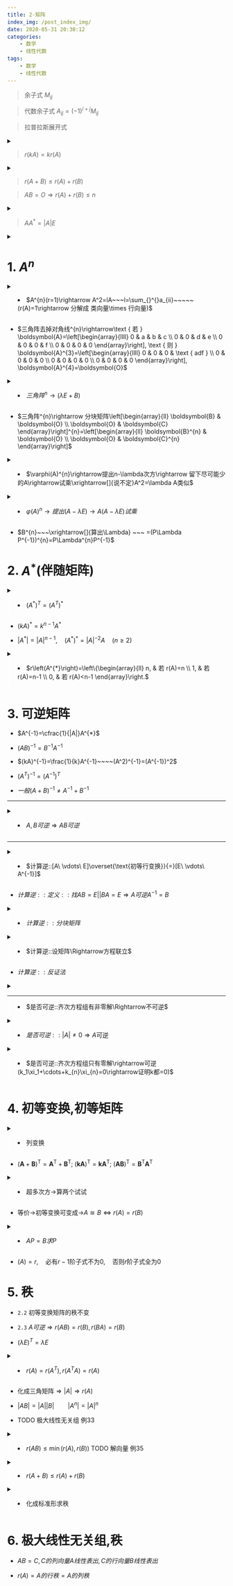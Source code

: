```yaml
---
title: 2-矩阵
index_img: /post_index_img/
date: 2020-05-31 20:30:12
categories:
    - 数学
    - 线性代数
tags:
    - 数学
    - 线性代数
---
```



<style>
summary{
    outline:none!important;
    text-align:left !important;
}
details{
  margin-left:0px !important;
  background:  linear-gradient(to right,#ffffff88 5px,#ffffff00 0) !important;
  text-align: center!important;
}
details summary::-webkit-details-marker { 
    display: none !important;
}
</style>

> 余子式 $M_{ij}$

> 代数余子式 $A_{ij}=(-1)^{i+j}M_{ij}$

> 拉普拉斯展开式 

<details>
<summary></summary>

$$
\begin{array}{l}
\left|\begin{array}{cc}
\mathbf{A} & * \\
\boldsymbol{O} & \boldsymbol{B}
\end{array}\right|=\left|\begin{array}{cc}
\boldsymbol{A} & \boldsymbol{O} \\
* & \boldsymbol{B}
\end{array}\right|=|\boldsymbol{A}| \cdot|\boldsymbol{B}| \\
\left|\begin{array}{cc}
\boldsymbol{O} & \boldsymbol{A} \\
\boldsymbol{B} & *
\end{array}\right|=\left|\begin{array}{cc}
* & \boldsymbol{A} \\
\boldsymbol{B} & \boldsymbol{O}
\end{array}\right|=(-1)^{mn}\boldsymbol{A} \cdot|\boldsymbol{B}|
\end{array}
$$

</details>

> $r(kA)=kr(A)$

<details>
<summary></summary>

$$
\begin{aligned}
   1. \quad& \overbrace{r(A+E)+r(A-E)\leqslant n}^{A^2=E;(A+E)(A-e)=0;AB=O\rightarrow r(A)+r(B)\leqslant n}\\
   2. \quad& \overbrace{r(A+E)+r(A-E)=}^{r(kA)=kr(A)}\overbrace{r(A+E)+r(E-A)\geqslant}^{r(A+B)\leqslant r(A)+r(B)} r(A+E+E-A)=r(2E)=n\\
    \Rightarrow \quad&r(A+E)+r(A-E)=E
\end{aligned}
$$

</details>

> $r(A+B)\leqslant r(A)+r(B)$

> $AB=O\Rightarrow r(A)+r(B)\leqslant n$

<details>
<summary></summary>

$$
r(A)=n-1\Rightarrow|A|=O\Rightarrow\overbrace{|A|E=O\Rightarrow}^{AA^{*}=|A|E}\overbrace{AA^{*}=O\Rightarrow}^{AB=O\Rightarrow r(A)+r(B)\leqslant n}\overbrace{r(A)+r(A^{*})\leqslant n\Rightarrow}^{r(A)=n-1}r(A^{*})\leqslant 1
$$

</details>

> $AA^{*}=|A|E$

<details>
<summary></summary>

$$
r(A)=n-1\Rightarrow|A|=O\Rightarrow\overbrace{|A|E=O\Rightarrow}^{AA^{*}=|A|E}\overbrace{AA^{*}=O\Rightarrow}^{AB=O\Rightarrow r(A)+r(B)\leqslant n}\overbrace{r(A)+r(A^{*})\leqslant n\Rightarrow}^{r(A)=n-1}r(A^{*})\leqslant 1
$$

</details>

# 1. $A^{n}$


<details> 
<summary>

- $A^{n}(r=1)\rightarrow A^2=lA~~~l=\sum_{}^{}a_{ii}~~~~~(r(A)=1\rightarrow 分解成 类向量\times 行向量)$


</summary>

$$
\begin{aligned}
  r(A)=1\Rightarrow & 每行都成比例
\end{aligned}
$$

![](2-%E7%9F%A9%E9%98%B5/2020-07-27-11-43-12.png)

</details>

- $三角阵去掉对角线^{n}\rightarrow\text { 若 } \boldsymbol{A}=\left[\begin{array}{llll} 0 & a & b & c \\ 0 & 0 & d & e \\ 0 & 0 & 0 & f \\ 0 & 0 & 0 & 0 \end{array}\right], \text { 则 } \boldsymbol{A}^{3}=\left[\begin{array}{llll} 0 & 0 & 0 & \text { adf } \\ 0 & 0 & 0 & 0 \\ 0 & 0 & 0 & 0 \\ 0 & 0 & 0 & 0 \end{array}\right], \boldsymbol{A}^{4}=\boldsymbol{O}$

<details> 
<summary>

- $三角阵^{n}\rightarrow (\lambda E+B)$

</summary>

![](2-%E7%9F%A9%E9%98%B5/2020-07-27-14-05-20.png)

![](2-%E7%9F%A9%E9%98%B5/2020-07-27-14-09-25.png)

</details>

- $三角阵^{n}\rightarrow 分块矩阵\left[\begin{array}{ll} \boldsymbol{B} & \boldsymbol{O} \\ \boldsymbol{O} & \boldsymbol{C} \end{array}\right]^{n}=\left[\begin{array}{ll} \boldsymbol{B}^{n} & \boldsymbol{O} \\ \boldsymbol{O} & \boldsymbol{C}^{n} \end{array}\right]$

<details> 
<summary>


- $\varphi(A)^{n}\rightarrow提出n-\lambda次方\rightarrow 留下尽可能少的A\rightarrow试乘\xrightarrow[]{说不定}A^2=\lambda A类似$

</summary>

$$
\begin{aligned}
  :: ~~& A^{n}-2A^{n-1}=?\\
  & A^{n-2}(A^2-2A)\Rightarrow 计算2A\xrightarrow[]{A^2=2A}A^2-2A=O
\end{aligned}
$$

</details>


<details> 
<summary>

- $\varphi(A)^{n}\rightarrow 提出(A-\lambda E)\rightarrow A(A-\lambda E)试乘$

</summary>

$$
\begin{aligned}
  ::~~ & A^{n}-2A^{n-1}=0\\
  & A(A-2E)
\end{aligned}
$$

</details>

- $B^{n}~~~\xrightarrow[]{算出\Lambda} ~~~ =(P\Lambda P^{-1})^{n}=P\Lambda^{n}P^{-1}$

# 2. $A^{*}$(伴随矩阵)

<details> 
<summary>

- $(A^{*})^{T}=(A^{T})^{*}$

</summary>

$$
\begin{aligned}
   & (A^*)^T=(|A|A^{-1})^T=|A|(A^{-1})^T=|A|(A^T)^{-1}=|A^T|(A^T)^{-1}=(A^T)^*
\end{aligned}
$$

</details>

- $(k A)^{*}=k^{n-1} A^{*}$

- $\left|A^{*}\right|=|A|^{n-1}, \quad\left(A^{*}\right)^{*}=|A|^{-2} A \quad(n \geqslant 2)$



<details>
<summary>

- $r\left(A^{*}\right)=\left\{\begin{array}{ll} n, & 若 r(A)=n \\ 1, & 若 r(A)=n-1 \\ 0, & 若 r(A)<n-1 \end{array}\right.$

</summary>

$$
\begin{aligned}
   证明: \quad &r(A)=n\Rightarrow|A|\neq 0\xrightarrow[]{|A^{*}|=|A|^{n-1}} \Rightarrow |A^{*}|\neq 0\Rightarrow r(A^*)=n\\
   & r(A)=n-1\Rightarrow 存在n-1阶子式不为零\Rightarrow \begin{cases}
      AA^*=|A|E=O\Rightarrow r(A)+r(A^*)\leqslant n \Rightarrow r(A^*)\geqslant 1\\
     存在A_{ij}不为零\Rightarrow r(A^*)\geqslant 1
   \end{cases}\Rightarrow r(A^*)=1\\
   & r(A)<n-1\Rightarrow A的n-1阶子式全为零 \Rightarrow r(A^*)=0
\end{aligned}
$$

</details>

# 3. 可逆矩阵

- $A^{-1}=\cfrac{1}{|A|}A^{*}$

- $(AB)^{-1}=B^{-1}A^{-1}$

- $(kA)^{-1}=\frac{1}{k}A^{-1}~~~~(A^2)^{-1}=(A^{-1})^2$

- $(A^T)^{-1}=(A^{-1})^T$

- $一般(A+B)^{-1}\neq A^{-1}+B^{-1}$

---

<details> 
<summary>

- $A,B可逆\Rightarrow AB可逆$

</summary>

$$
\begin{aligned}
   & |A|,|B|\neq 0\Rightarrow |A||B|\neq 0\Rightarrow |AB|\neq 0
\end{aligned}
$$

</details>


---

<details>
<summary>

- $计算逆::[A\ \vdots\ E]\overset{\text{初等行变换}}{=}[E\ \vdots\ A^{-1}]$

</summary>

下三角->上三角

</details>



- $计算逆::定义:: 找AB=E || BA=E\Rightarrow A可逆 A^{-1}=B$


<details>
<summary>

- $计算逆::分块矩阵$

 </summary>

$$
\begin{aligned}
   & \left[\begin{array}{cc}
B & O \\
O & C
\end{array}\right]^{-1}=\left[\begin{array}{cc}
B^{-1} & O \\
O & C^{-1}
\end{array}\right] ;\left[\begin{array}{cc}
0 & B \\
C & O
\end{array}\right]^{-1}=\left[\begin{array}{cc}
0 & C^{-1} \\
B^{-1} & O
\end{array}\right]\\
& \left[\begin{array}{cc}
B & O \\
O & C
\end{array}\right]^{n}=\left[\begin{array}{cc}
B^{n} & 0 \\
0 & C^{n}
\end{array}\right] 
\end{aligned}
$$
</details>


<details>
<summary>

- $计算逆::设矩阵\Rightarrow方程联立$

</summary>

$$
\boldsymbol{H}^{-1}=\left[\begin{array}{ll}
\boldsymbol{X} & \boldsymbol{Y} \\
\boldsymbol{Z} & \boldsymbol{W}
\end{array}\right],
\left[\begin{array}{ll}
\mathbf{A} & \boldsymbol{0} \\
\boldsymbol{C} & \boldsymbol{B}
\end{array}\right]\left[\begin{array}{ll}
\boldsymbol{X} & \boldsymbol{Y} \\
\boldsymbol{Z} & \boldsymbol{W}
\end{array}\right]=\left[\begin{array}{cc}
\boldsymbol{E}_{\boldsymbol{m}} & \boldsymbol{O} \\
\boldsymbol{o} & \boldsymbol{E}_{\mathfrak{n}}
\end{array}\right]\\
\left\{\begin{array}{l}
\boldsymbol{A X}=\boldsymbol{E} \\
\boldsymbol{A} \boldsymbol{Y}=\boldsymbol{0} \\
\boldsymbol{C} \boldsymbol{X}+\boldsymbol{B} \boldsymbol{Z}=\boldsymbol{0} \\
\boldsymbol{C} \boldsymbol{Y}+\boldsymbol{B W}=\boldsymbol{E}
\end{array}\right.\Rightarrow \left\{\begin{array}{l}
\boldsymbol{X}=\mathbf{A}^{-1} \\
\mathbf{Y}=\boldsymbol{O} \\
\boldsymbol{Z}=-\boldsymbol{B}^{-1} \boldsymbol{C A}^{-1} \\
\boldsymbol{W}=\boldsymbol{B}^{-1}
\end{array}\right.
$$

</details>

- $计算逆::反证法$

<details>
<summary>

---


- $是否可逆::齐次方程组有非零解\Rightarrow不可逆$

</summary>

$$
\begin{aligned}
A^2+2A-3E=(A+3E)(A-E)=O\Rightarrow (A+3E)x=0\text{有非零解}\Rightarrow |A+3E|=0\Rightarrow(A+3E)\text{不可逆}
\end{aligned}
$$

---

$$
\begin{aligned}
:: & E+AB\text{可逆}=>E+BA\text{可逆}\\
\text{设不可逆}: & (E+BA)\eta = 0,(\eta \neq 0)\\
& \eta +BA\eta = 0 \Rightarrow (A\eta)+AB(A\eta)=0\Rightarrow(E+AB)(A\eta)=0\\
& \Rightarrow (E+AB)x=0 \text{有非零解}\Rightarrow E+AB\text{可逆}\rightarrow \text{矛盾}
\end{aligned}
$$

</details>


<details>
<summary>

- $是否可逆::|A|\neq 0\Rightarrow A\text{可逆}$

</summary>

$$A^{-1}+B^{-1}=EA^{-1}+B^{-1}E=B^{-1}BA^{-1}+B^{-1}AA^{-1}=B^{-1}(B+A)A^{-1}$$

</details>

<details> 
<summary>

- $是否可逆::齐次方程组只有零解\rightarrow可逆(k_1\xi_1+\cdots+k_{n}\xi_{n}=0\rightarrow证明k都=0)$

</summary>

![](2-%E7%9F%A9%E9%98%B5/2020-07-28-22-02-27.png)
![](2-%E7%9F%A9%E9%98%B5/2020-07-28-22-02-39.png)

</details>

# 4. 初等变换,初等矩阵

<details>
<summary>

- 列变换

</summary>

$$
Q=\left[a_{1}, a_{2}-a_{1}, 2 a_{3}\right]=[a_{1}, a_{2}, a_{3}]
{\left[\begin{array}{lll}
1 & -1 & 0 \\
0 & 1 & 0 \\
0 & 0 & 2
\end{array}\right]}=P\left[\begin{array}{ccc}
1 & -1 & 0 \\
0 & 1 & 0 \\
0 & 0 & 2
\end{array}\right]
$$

</details>


- $(\boldsymbol{A}+\boldsymbol{B})^{\mathrm{T}}=\boldsymbol{A}^{\mathrm{T}}+\boldsymbol{B}^{\mathrm{T}};\ (\boldsymbol{k} \boldsymbol{A})^{\mathrm{T}}=\boldsymbol{k}\boldsymbol{A}^{\mathrm{T}};\  (\boldsymbol{A} \boldsymbol{B})^{\mathrm{T}}=\boldsymbol{B}^{\mathrm{T}} \mathbf{A}^{\mathrm{T}}$


<details>
<summary>

- 超多次方->算两个试试

</summary>

$$
\left[\begin{array}{lll}
0 & 0 & 1 \\ 0 & 1 & 0 \\ 1 & 0 & 0
\end{array}\right]^{2 n}=\left[\begin{array}{lll}
1 & 0 & 0 \\ 0 & 1 & 0 \\ 0 & 0 & 1
\end{array}\right],\left[\begin{array}{lll}
0 & 0 & 1 \\ 0 & 1 & 0 \\ 1 & 0 & 0
\end{array}\right]^{2 n+1}=\left[\begin{array}{lll}
0 & 0 & 1 \\ 0 & 1 & 0 \\ 1 & 0 & 0
\end{array}\right]\\
\left[\begin{array}{lll}
1 & 0 & 0 \\ 0 & 1 & 0 \\ 0 & 2 & 1
\end{array}\right]^{n}=\left[\begin{array}{lll}
1 & 0 & 0 \\ 0 & 1 & 0 \\ 0 & 2 n & 1
\end{array}\right]
$$

</details>

- 等价->初等变换可变成->$A\cong B\Leftrightarrow r(A)=r(B)$


<details>
<summary>

- $AP=B求P$

</summary>

$$
\text{即}AX=B\text{的解}\\
[\mathbf{A} \mid \mathbf{B}]=\left[\begin{array}{ccc:ccc}
1 & 2 & 2 & 1 & 2 & 2 \\ 1 & 3 & 0 & 0 & 1 & 1 \\ 2 & 7 & -2 & -1 & 1 & 1
\end{array}\right]-\left[\begin{array}{ccc:ccc}
1 & 0 & 6 & 3 & 4 & 4 \\ 0 & 1 & -2 & -1 & -1 & -1 \\ 0 & 0 & 0 & 0 & 0 & 0
\end{array}\right]\\
\text { 故 } \mathbf{P}=\left[\begin{array}{ccc}
3-6 k_{1} & 4-6 k_{2} & 4-6 k_{3} \\ -1+2 k_{1} & -1+2 k_{2} & -1+2 k_{3} \\ k_{1} & k_{2} & k_{3}
\end{array}\right]\\
|\boldsymbol{P}|=\left|\begin{array}{ccc}
3-6 k_{1} & 4-6 k_{2} & 4-6 k_{3} \\ -1+2 k_{1} & -1+2 k_{2} & -1+2 k_{3} \\ k_{1} & k_{2} & k_{3}
\end{array}\right|=\left|\begin{array}{ccc}
3 & 4 & 4 \\ -1 & -1 & -1 \\ k_{1} & k_{2} & k_{3}
\end{array}\right|=k_{3}-k_{2} \neq 0(题目要可逆的)
$$

</details>



- $(A)=r,\quad \text{必有}r-1\text{阶子式不为}0,\quad \text{否则}r\text{阶子式全为}0$

# 5. 秩

- `2.2` 初等变换矩阵的秩不变

- `2.3` $A可逆\Rightarrow r(AB)=r(B),r(BA)=r(B)$

- $(\lambda E)^{T}=\lambda E$


<details>
<summary>

- $r(A)=r(A^T),r(A^TA)=r(A)$

</summary>

证明: 4-7

---

$$
\begin{aligned}
    & r(A)=r(A|b)\\
   \Rightarrow \enspace & r(A^T)=r(\begin{bmatrix}
   A^T \\ b^T
   \end{bmatrix})
\end{aligned}
$$

</details>

- $\text{化成三角矩阵}\Rightarrow |A| \Rightarrow r(A)$

- $|AB|=|A||B|\qquad |A^{n}|=|A|^{n}$

- TODO 极大线性无关组 例33


<details>
<summary>

- $r(AB)\leqslant \min(r(A),r(B))$ TODO 解向量 例35

</summary>

$$
\begin{aligned}
  证明: \quad  & AB=C,\\
  &C由A线性表出,r(C)\leqslant A列秩=r(A),\\
  &C由B线性表出,r(C)\leqslant B行秩=r(B)
\end{aligned}
$$

</details>


<details>
<summary>

- $r(A+B)\leqslant r(A)+r(B)$

</summary>

证明见3-向量-4

</details>

<details> 
<summary>

- 化成标准形求秩

</summary>

$$
\begin{aligned}
   & \left\{\begin{array}{r}
a x_{1}+b x_{2}+c x_{3}=y_{1} \\ x_{2}=y_{2} \\ x_{3}=y_{3}
\end{array}\right.即\left\{\begin{array}{l}
x_{1}=\frac{1}{a}\left(y_{1}-b y_{2}-c y_{3}\right) \\ x_{2}=y_{2} \\ x_{3}=y_{3}
\end{array}\right.\\
& f=\left(a x_{1}+b x_{2}+c x_{3}\right)^{2}=y_{1}^{2}, \text { 则 } r(f)=1
\end{aligned}
$$

</details>



# 6. 极大线性无关组,秩

- $AB=C,C的列向量A线性表出,C的行向量B线性表出$

- $r(A)=A的行秩=A的列秩$

